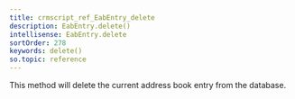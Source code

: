 ```yaml
---
title: crmscript_ref_EabEntry_delete
description: EabEntry.delete()
intellisense: EabEntry.delete
sortOrder: 278
keywords: delete()
so.topic: reference
---
```


This method will delete the current address book entry from the database.


